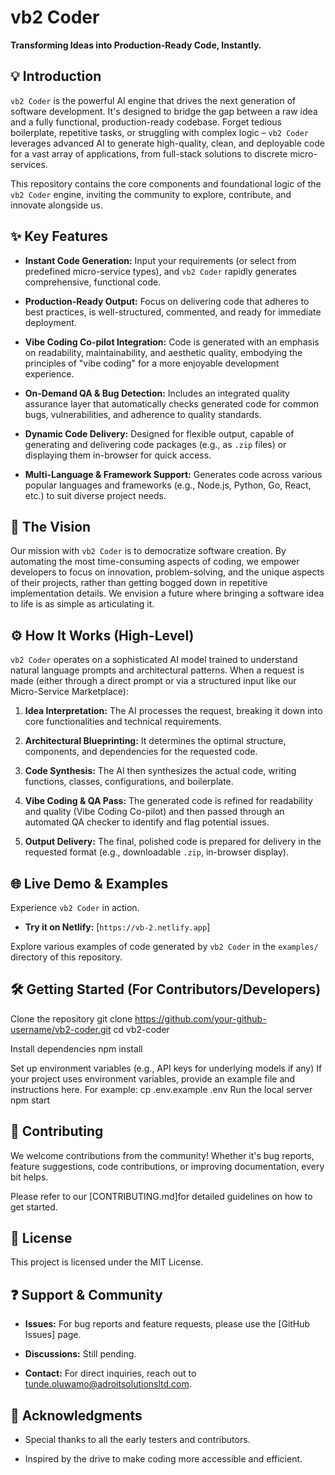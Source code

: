 # vb2 Coder

<!-- Add other badges as your project grows, e.g., build status, contributors, language usage -->

**Transforming Ideas into Production-Ready Code, Instantly.**

## 💡 Introduction

`vb2 Coder` is the powerful AI engine that drives the next generation of software development. It's designed to bridge the gap between a raw idea and a fully functional, production-ready codebase. Forget tedious boilerplate, repetitive tasks, or struggling with complex logic – `vb2 Coder` leverages advanced AI to generate high-quality, clean, and deployable code for a vast array of applications, from full-stack solutions to discrete micro-services.

This repository contains the core components and foundational logic of the `vb2 Coder` engine, inviting the community to explore, contribute, and innovate alongside us.

## ✨ Key Features

* **Instant Code Generation:** Input your requirements (or select from predefined micro-service types), and `vb2 Coder` rapidly generates comprehensive, functional code.

* **Production-Ready Output:** Focus on delivering code that adheres to best practices, is well-structured, commented, and ready for immediate deployment.

* **Vibe Coding Co-pilot Integration:** Code is generated with an emphasis on readability, maintainability, and aesthetic quality, embodying the principles of "vibe coding" for a more enjoyable development experience.

* **On-Demand QA & Bug Detection:** Includes an integrated quality assurance layer that automatically checks generated code for common bugs, vulnerabilities, and adherence to quality standards.

* **Dynamic Code Delivery:** Designed for flexible output, capable of generating and delivering code packages (e.g., as `.zip` files) or displaying them in-browser for quick access.

* **Multi-Language & Framework Support:** Generates code across various popular languages and frameworks (e.g., Node.js, Python, Go, React, etc.) to suit diverse project needs.

## 🚀 The Vision

Our mission with `vb2 Coder` is to democratize software creation. By automating the most time-consuming aspects of coding, we empower developers to focus on innovation, problem-solving, and the unique aspects of their projects, rather than getting bogged down in repetitive implementation details. We envision a future where bringing a software idea to life is as simple as articulating it.

## ⚙️ How It Works (High-Level)

`vb2 Coder` operates on a sophisticated AI model trained to understand natural language prompts and architectural patterns. When a request is made (either through a direct prompt or via a structured input like our Micro-Service Marketplace):

1.  **Idea Interpretation:** The AI processes the request, breaking it down into core functionalities and technical requirements.

2.  **Architectural Blueprinting:** It determines the optimal structure, components, and dependencies for the requested code.

3.  **Code Synthesis:** The AI then synthesizes the actual code, writing functions, classes, configurations, and boilerplate.

4.  **Vibe Coding & QA Pass:** The generated code is refined for readability and quality (Vibe Coding Co-pilot) and then passed through an automated QA checker to identify and flag potential issues.

5.  **Output Delivery:** The final, polished code is prepared for delivery in the requested format (e.g., downloadable `.zip`, in-browser display).

## 🌐 Live Demo & Examples

Experience `vb2 Coder` in action.

* **Try it on Netlify:** \[`https://vb-2.netlify.app`\]

Explore various examples of code generated by `vb2 Coder` in the `examples/` directory of this repository.

## 🛠️ Getting Started (For Contributors/Developers)

Clone the repository
git clone https://github.com/your-github-username/vb2-coder.git
cd vb2-coder

Install dependencies
npm install

Set up environment variables (e.g., API keys for underlying models if any)
If your project uses environment variables, provide an example file and instructions here.
For example: cp .env.example .env
Run the local server
npm start


## 🤝 Contributing

We welcome contributions from the community! Whether it's bug reports, feature suggestions, code contributions, or improving documentation, every bit helps.

Please refer to our [CONTRIBUTING.md]for detailed guidelines on how to get started.

## 📄 License

This project is licensed under the MIT License.

## ❓ Support & Community

* **Issues:** For bug reports and feature requests, please use the [GitHub Issues] page.

* **Discussions:** Still pending.

* **Contact:** For direct inquiries, reach out to tunde.oluwamo@adroitsolutionsltd.com.

## 🙏 Acknowledgments

* Special thanks to all the early testers and contributors.

* Inspired by the drive to make coding more accessible and efficient.
